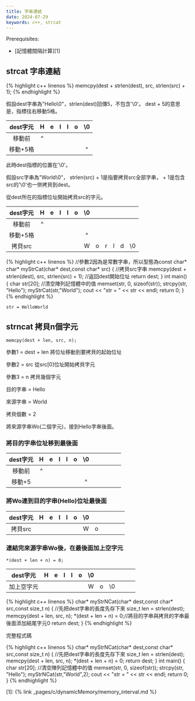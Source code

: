 ```yaml
---
title: 字串連結
date: 2024-07-29
keywords: c++, strcat 
---
```


Prerequisites:

- [記憶體間隔計算][1]

## strcat 字串連結
{% highlight c++ linenos %}
    memcpy(dest + strlen(dest), src, strlen(src) + 1);
{% endhighlight %}

假設dest字串為\"Hello\0\"，strlen(dest)回傳5，不包含\'\0\'。
dest + 5的意思是，指標往右移動5格。

|dest字元|H|e|l|l|o|\0|
|:--:|:--:|:--:|:--:|:--:|:--:|:--:|
|移動前|^||||||
|移動+5格||||||^|

此時dest指標的位置在\'\0\'。

假設src字串為\"World\0\"，
strlen(src) + 1是指要拷貝src全部字串， + 1是包含src的\'\0\'也一併拷貝到dest。

從dest所在的指標位址開始拷貝src的字元。

|dest字元|H|e|l|l|o|\0||||||
|:--:|:--:|:--:|:--:|:--:|:--:|:--:|:--:|:--:|:--:|:--:|:--:|
|移動前|^|||||||||||
|移動+5格||||||^||||||
|拷貝src||||||W|o|r|l|d|\0|

{% highlight c++ linenos %}
//參數2因為是常數字串，所以型態為const char*
char* myStrCat(char* dest,const char* src) {
	//拷貝src字串
    memcpy(dest + strlen(dest), src, strlen(src) + 1);
    //返回dest開始位址
    return dest;
}
int main() {
    char str[20];
    //清空陣列記憶體中的值
    memset(str, 0, sizeof(str));
    strcpy(str, "Hello");
    myStrCat(str,"World");
    cout << "str = " << str << endl;
    return 0;
}
{% endhighlight %}

```
str = HelloWorld
```

## strncat 拷貝n個字元

```
memcpy(dest + len, src, n);
```
參數1 = dest + len 將位址移動到要拷貝的起始位址

參數2 = src 從src[0]位址開始拷貝字元

參數3 = n 拷貝幾個字元

目的字串 = Hello

來源字串 = World

拷貝個數 = 2

將來源字串Wo(二個字元)，接到Hello字串後面。

### 將目的字串位址移到最後面

|dest字元|H|e|l|l|o|\0||||||
|:--:|:--:|:--:|:--:|:--:|:--:|:--:|:--:|:--:|:--:|:--:|:--:|
|移動前|^|||||||||||
|移動+5||||||^||||||

### 將Wo連到目的字串(Hello)位址最後面

|dest字元|H|e|l|l|o|\0||||||
|:--:|:--:|:--:|:--:|:--:|:--:|:--:|:--:|:--:|:--:|:--:|:--:|
|拷貝src||||||W|o|||||


### 連結完來源字串Wo後，在最後面加上空字元

```
*(dest + len + n) = 0;
```

|dest字元|H|e|l|l|o|\0||||||
|:--:|:--:|:--:|:--:|:--:|:--:|:--:|:--:|:--:|:--:|:--:|:--:|
|加上空字元||||||W|o|\0||||

{% highlight c++ linenos %}
char* myStrNCat(char* dest,const char* src,const size_t n) {
    //先把dest字串的長度先存下來
    size_t len = strlen(dest);
    memcpy(dest + len, src, n);
    *(dest + len + n) = 0;//將目的字串與拷貝的字串最後面添加結尾字元0
    return dest;
}
{% endhighlight %}


完整程式碼

{% highlight c++ linenos %}
char* myStrNCat(char* dest,const char* src,const size_t n) {
    //先把dest字串的長度先存下來
    size_t len = strlen(dest);
    memcpy(dest + len, src, n);
    *(dest + len + n) = 0;
    return dest;
}
int main() {
    char str[20];
    //清空陣列記憶體中的值
    memset(str, 0, sizeof(str));
    strcpy(str, "Hello");
    myStrNCat(str,"World",2);
    cout << "str = " << str << endl;
    return 0;
}
{% endhighlight %}

[1]: {% link _pages/c/dynamicMemory/memory_interval.md %}